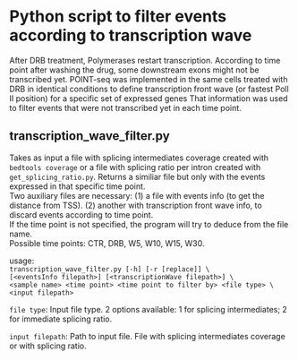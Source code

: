 # **Python script to filter events according to transcription wave**

After DRB treatment, Polymerases restart transcription. According to time point after washing the drug, some downstream exons might not be transcribed yet.
POINT-seq was implemented in the same cells treated with DRB in identical conditions to define
transcription front wave (or fastest Poll II position) for a specific set of expressed genes
That information was used to filter events that were not transcribed yet in each time point.

## **transcription_wave_filter.py**

Takes as input a file with splicing intermediates coverage created with `bedtools coverage` or a file with splicing ratio per intron created with `get_splicing_ratio.py`. Returns a similiar file but only with the events expressed in that specific time point.  
Two auxiliary files are necessary:
(1) a file with events info (to get the distance from TSS).
(2) another with transcription front wave info, to discard events according to time point.  
If the time point is not specified, the program will try to deduce from the file name.  
Possible time points: CTR, DRB, W5, W10, W15, W30.

usage:  
`transcription_wave_filter.py [-h] [-r [replace]] \`  
`[<eventsInfo filepath>] [<transcriptionWave filepath>] \`  
`<sample name> <time point> <time point to filter by> <file type> \`  
`<input filepath>`


`file type`: Input file type. 2 options available: 1 for splicing intermediates; 2 for immediate splicing ratio.

`input filepath`: Path to input file. File with splicing intermediates coverage or with splicing ratio.
